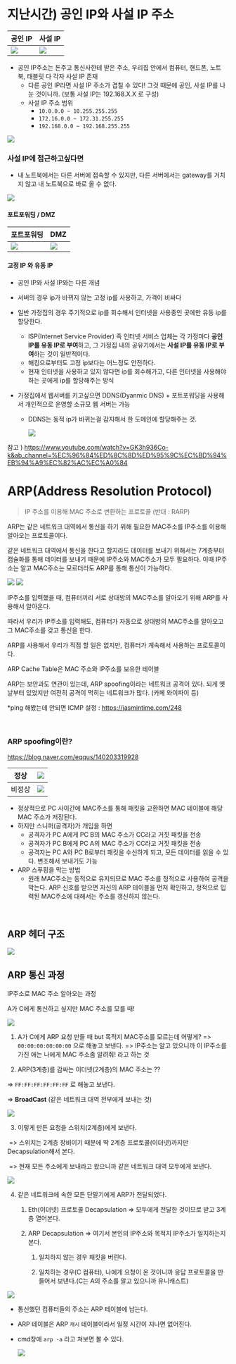 # 지난시간) 공인 IP와 사설 IP 주소

| 공인 IP                                                     | 사설 IP                                               |
| ----------------------------------------------------------- | ----------------------------------------------------- |
| <img src="network/image-20220318185742213.png"> | <img src="network/image-20220403065032548.png"> |

- 공인 IP주소는 돈주고 통신사한테 받은 주소, 우리집 안에서 컴퓨터, 핸드폰, 노트북, 태블릿 다 각자 사설 IP 존재
  - 다른 공인 IP라면 사설 IP 주소가 겹칠 수 있다! 그것 때문에 공인, 사설 IP를 나눈 것이니까. (보통 사설 IP는 192.168.X.X 로 구성)
  - 사설 IP 주소 범위
    - `10.0.0.0 ~ 10.255.255.255`
    - `172.16.0.0 ~ 172.31.255.255`
    - `192.168.0.0 ~ 192.168.255.255`

<img src="network/image-20220403065835420.png">

### 사설 IP에 접근하고싶다면

- 내 노트북에서는 다른 서버에 접속할 수 있지만, 다른 서버에서는 gateway를 거치지 않고 내 노트북으로 바로 올 수 없다.

<img src="network/image-20220403070045878.png">

#### 포트포워딩 / DMZ

| 포트포워딩                                            | DMZ                                                   |
| ----------------------------------------------------- | ----------------------------------------------------- |
| <img src="network/image-20220403070348153.png"> | <img src="network/image-20220403070512398.png"> |

#### 고정 IP 와 유동 IP

- 공인 IP와 사설 IP와는 다른 개념

- 서버의 경우 ip가 바뀌지 않는 고정 ip를 사용하고, 가격이 비싸다

- 일반 가정집의 경우 주기적으로 ip를 회수해서 인터넷을 사용중인 곳에만 유동 ip를 할당한다.
  - ISP(Internet Service Provider) 즉 인터넷 서비스 업체는 각 가정마다 **공인 IP를 유동 IP로 부여**하고, 그 가정집 내의 공유기에서는 **사설 IP를 유동 IP로 부여**하는 것이 일반적이다. 
  - 해킹으로부터도 고정 ip보다는 어느정도 안전하다.
  - 현재 인터넷을 사용하고 있지 않다면 ip를 회수해가고, 다른 인터넷을 사용해야하는 곳에게 ip를 할당해주는 방식

- 가정집에서 웹서버를 키고싶으면 DDNS(Dyanmic DNS) + 포트포워딩을 사용해서 개인적으로 운영할 소규모 웹 서버는 가능

  - DDNS는 동적 ip가 바뀌는걸 감지해서 한 도메인에 할당해주는 것.

    <img src="network/image-20220403072328772.png">

참고 ) https://www.youtube.com/watch?v=GK3h936Co-k&ab_channel=%EC%96%84%ED%8C%8D%ED%95%9C%EC%BD%94%EB%94%A9%EC%82%AC%EC%A0%84





# ARP(Address Resolution Protocol)

> IP 주소를 이용해 MAC 주소로 변환하는 프로토콜 (반대 : RARP)

ARP는 같은 네트워크 대역에서 통신을 하기 위해 필요한 MAC주소를 IP주소를 이용해 알아오는 프로토콜이다.

같은 네트워크 대역에서 통신을 한다고 할지라도 데이터를 보내기 위해서는 7계층부터 캡슐화를 통해 데이터를 보내기 때문에 IP주소와 MAC주소가 모두 필요하다. 이때 IP주소는 알고 MAC주소는 모르더라도 ARP를 통해 통신이 가능하다.

<img src="network/image-20220403045612906.png">

<img src="network/image-20220403045906958.png">



IP주소를 입력했을 때, 컴퓨터끼리 서로 상대방의 MAC주소를 알아오기 위해 ARP를 사용해서 알아온다.

따라서 우리가 IP주소를 입력해도, 컴퓨터가 자동으로 상대방의 MAC주소를 알아오고 그 MAC주소를 갖고 통신을 한다. 

ARP를 사용해서 우리가 직접 할 일은 없지만, 컴퓨터가 계속해서 사용하는 프로토콜이다.

ARP Cache Table은 MAC 주소와 IP주소를 보유한 테이블

ARP는 보안과도 연관이 있는데, ARP spoofing이라는 네트워크 공격이 있다. 되게 옛날부터 있었지만 여전히 공격이 먹히는 네트워크가 많다. (카페 와이파이 등)

*ping 해봤는데 안되면 ICMP 설정 : https://jasmintime.com/248

<br>

### ARP spoofing이란?

https://blog.naver.com/eqqus/140203319928

| 정상   | <img src="network/image-20220403051904764.png"> |
| ------ | ----------------------------------------------------- |
| 비정상 | <img src="network/image-20220403051922028.png"> |

- 정상적으로 PC 사이간에 MAC주소를 통해 패킷을 교환하면 MAC 테이블에 해당 MAC 주소가 저장된다. 
- 하지만 스니퍼(공격자)가 개입을 하면 
  - 공격자가 PC A에게 PC B의 MAC 주소가 CC라고 거짓 패킷을 전송
  - 공격자가 PC B에게 PC A의 MAC 주소가 CC라고 거짓 패킷을 전송
  - 공격자는 PC A와 PC B로부터 패킷을 수신하게 되고, 모든 데이터를 읽을 수 있다. 변조해서 보내기도 가능
- ARP 스푸핑을 막는 방법
  - 원래 MAC주소는 동적으로 유지되므로 MAC 주소를 정적으로 사용하여 공격을 막는다. ARP 신호를 받으면 자신의 ARP 테이블을 먼저 확인하고, 정적으로 입력된 MAC주소에 대해서는 주소를 갱신하지 않는다.

<br>

## ARP 헤더 구조

<img src="network/image-20220403055100027.png">



<br>

## ARP 통신 과정

IP주소로 MAC 주소 알아오는 과정

A가 C에게 통신하고 싶지만 MAC 주소를 모를 때!

<img src="network/image-20220403062704633.png">

1. A가 C에게 ARP 요청 만들 때 but 목적지 MAC주소를 모르는데 어떻게?
    => `00:00:00:00:00:00` 으로 해놓고 보낸다.
    => IP주소는 알고 있으니까 이 IP주소를 가진 애는 나에게 MAC 주소좀 알려줘! 라고 하는 것

2. ARP(3계층)를 감싸는 이더넷(2계층)의 MAC 주소는 ??

  => `FF:FF:FF:FF:FF:FF` 로 해놓고 보낸다.

  => **BroadCast** (같은 네트워크 대역 전부에게 보내는 것)

<img src="network/image-20220403063500533.png">

3. 이렇게 만든 요청을 스위치(2계층)에게 보낸다.

​	=> 스위치는 2계층 장비이기 때문에 딱 2계층 프로토콜(이더넷)까지만 Decapsulation해서 본다.

​	=> 현재 모든 주소에게 보내라고 왔으니까 같은 네트워크 대역 모두에게 보낸다.

<img src="network/image-20220403064137943.png">

4. 같은 네트워크에 속한 모든 단말기에게 ARP가 전달되었다.

   1. Eth(이더넷) 프로토콜 Decapsulation => 모두에게 전달한 것이므로 받고 3계층 열어본다.

   2. ARP Decapsulation => 여기서 본인의 IP주소와 목적지 IP주소가 일치하는지 본다.

      1. 일치하지 않는 경우 패킷을 버린다.

      2. 일치하는 경우(C 컴퓨터), 나에게 요청이 온 것이니까 응답 프로토콜을 만들어서 보낸다.(C는 A의 주소를 알고 있으니까 유니캐스트)

<img src="network/image-20220403064448003.png">

- 통신했던 컴퓨터들의 주소는 ARP 테이블에 남는다.

- ARP 테이블은 ARP `캐시` 테이블이라서 일정 시간이 지나면 없어진다.

- cmd창에 `arp -a` 라고 쳐보면 볼 수 있다.

  <img src="network/image-20220403064652225.png">

  

